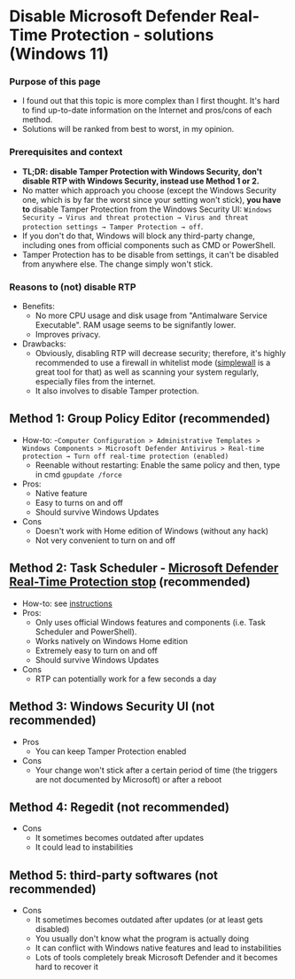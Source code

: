 # Disable Microsoft Defender Real-Time Protection - solutions (Windows 11)
### Purpose of this page  
- I found out that this topic is more complex than I first thought. It's hard to find up-to-date information on the Internet and pros/cons of each method.
- Solutions will be ranked from best to worst, in my opinion.
### Prerequisites and context
- **TL;DR: disable Tamper Protection with Windows Security, don't disable RTP with Windows Security, instead use Method 1 or 2.**  
- No matter which approach you choose (except the Windows Security one, which is by far the worst since your setting won't stick), **you have to** disable Tamper Protection from the Windows Security UI: `Windows Security → Virus and threat protection → Virus and threat protection settings → Tamper Protection → off`.  
- If you don't do that, Windows will block any third-party change, including ones from official components such as CMD or PowerShell.  
- Tamper Protection has to be disable from settings, it can't be disabled from anywhere else. The change simply won't stick.

### Reasons to (not) disable RTP
- Benefits:
  - No more CPU usage and disk usage from "Antimalware Service Executable". RAM usage seems to be signifantly lower. 
  - Improves privacy.
- Drawbacks:
  - Obviously, disabling RTP will decrease security; therefore, it's highly recommended to use a firewall in whitelist mode ([simplewall](https://github.com/henrypp/simplewall/) is a great tool for that) as well as scanning your system regularly, especially files from the internet.
  - It also involves to disable Tamper protection.

## Method 1: Group Policy Editor (recommended)
- How-to: 
  -`Computer Configuration > Administrative Templates > Windows Components > Microsoft Defender Antivirus > Real-time protection → Turn off real-time protection (enabled)`
  - Reenable without restarting: Enable the same policy and then, type in cmd `gpupdate /force`
- Pros:
  - Native feature
  - Easy to turns on and off
  - Should survive Windows Updates
- Cons 
  -  Doesn't work with Home edition of Windows (without any hack)
  -  Not very convenient to turn on and off

## Method 2: Task Scheduler - [Microsoft Defender Real-Time Protection stop](https://github.com/duttyend/Microsoft-Defender-RTP-stop) (recommended)
- How-to: see [instructions](https://github.com/duttyend/Microsoft-Defender-RTP-stop#usage-guide)
- Pros: 
  - Only uses official Windows features and components (i.e. Task Scheduler and PowerShell).
  - Works natively on Windows Home edition
  - Extremely easy to turn on and off
  - Should survive Windows Updates
- Cons
  - RTP can potentially work for a few seconds a day

## Method 3: Windows Security UI (not recommended)
- Pros
  -  You can keep Tamper Protection enabled
- Cons 
  - Your change won't stick after a certain period of time (the triggers are not documented by Microsoft) or after a reboot

## Method 4: Regedit (not recommended)
- Cons
  - It sometimes becomes outdated after updates
  - It could lead to instabilities

## Method 5: third-party softwares (not recommended)
- Cons
  - It sometimes becomes outdated after updates (or at least gets disabled)
  - You usually don't know what the program is actually doing
  - It can conflict with Windows native features and lead to instabilities
  - Lots of tools completely break Microsoft Defender and it becomes hard to recover it
